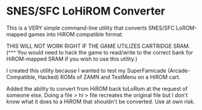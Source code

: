 # SNES/SFC LoHiROM Converter
This is a VERY simple command-line utility that converts SNES/SFC LoROM-mapped games into HiROM compatible format.

THIS WILL NOT WORK RIGHT IF THE GAME UTILIZES CARTRIDGE SRAM.
(^^^ You would need to hack the game to read/write to the correct bank for HiROM-mapped SRAM if you wish to use this utility.)

I created this utility because I wanted to test my SuperFamicade (Arcade-Compatible, Hacked) ROMs of ZAMN and TestMenu on a HiROM cart.

Added the ability to convert from HiROM back toLoRom at the request of someone else. Doing a file > hi > file recreates the original file but I don't know what it does to a HiROM that shouldn't be converted. Use at own risk.
